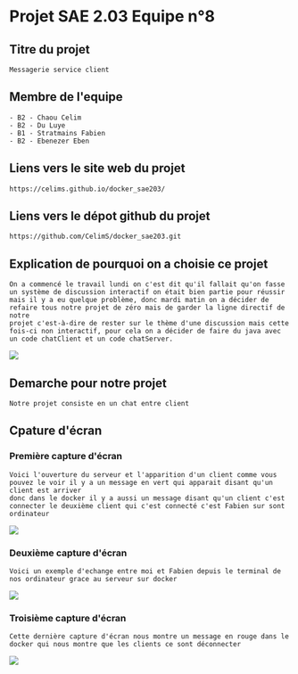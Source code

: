 # Projet SAE 2.03 Equipe n°8

## Titre du projet

```
Messagerie service client
```

## Membre de l'equipe

```
- B2 - Chaou Celim
- B2 - Du Luye
- B1 - Stratmains Fabien
- B2 - Ebenezer Eben
```

## Liens vers le site web du projet

```
https://celims.github.io/docker_sae203/
```

## Liens vers le dépot github du projet

```
https://github.com/CelimS/docker_sae203.git
```
## Explication de pourquoi on a choisie ce projet

```
On a commencé le travail lundi on c'est dit qu'il fallait qu'on fasse un système de discussion interactif on était bien partie pour réussir
mais il y a eu quelque problème, donc mardi matin on a décider de refaire tous notre projet de zéro mais de garder la ligne directif de notre
projet c'est-à-dire de rester sur le thème d'une discussion mais cette fois-ci non interactif, pour cela on a décider de faire du java avec un code chatClient et un code chatServer.
```

![](https://media1.giphy.com/media/7Q7SqFSRmzkFq/200.gif?cid=82a1493bzmgn8omptb0nqe3iqgvy4t74si8l3auvuu5n4vo3&ep=v1_gifs_search&rid=200.gif&ct=g)

## Demarche pour notre projet

```
Notre projet consiste en un chat entre client 
```

## Cpature d'écran

### Première capture d'écran

```
Voici l'ouverture du serveur et l'apparition d'un client comme vous pouvez le voir il y a un message en vert qui apparait disant qu'un client est arriver
donc dans le docker il y a aussi un message disant qu'un client c'est connecter le deuxième client qui c'est connecté c'est Fabien sur sont ordinateur
```

![](https://github.com/CelimS/docker_sae203/assets/166292533/b22d1902-07e0-4f13-a56a-4148dbcf7c49)

### Deuxième capture d'écran

```
Voici un exemple d'echange entre moi et Fabien depuis le terminal de nos ordinateur grace au serveur sur docker
```
![](https://github.com/CelimS/docker_sae203/assets/166292533/7bf7f467-8c13-4c5c-aa92-d2210e3d0d30)

### Troisième capture d'écran

```
Cette dernière capture d'écran nous montre un message en rouge dans le docker qui nous montre que les clients ce sont déconnecter
```
![](https://github.com/CelimS/docker_sae203/assets/166292533/350a98a3-c901-420b-ab0a-5893d7d4f8ef)


